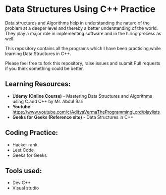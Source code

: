 # Data Structures Using C++ Practice

Data structures and Algorithms help in understanding the nature of the problem at a deeper level and thereby a better understanding of the world.<br>
They play a major role in implementing software and in the hiring process as well.

This repository contains all the programs which I have been practising while learning Data Structures in C++.

Please feel free to fork this repository, raise issues and submit Pull requests if you think something could be better.

## Learning Resources:

- **Udemy (Online Course)** - Mastering Data Structures and Algorithms using C and C++ by Mr. Abdul Bari 
- **Youtube** - https://www.youtube.com/c/AdityaVermaTheProgrammingLord/playlists 
- **Geeks for Geeks (Reference site)** - Data Structures in C++

## Coding Practice:

- Hacker rank
- Leet Code
- Geeks for Geeks
## Tools used:

- Dev C++ 
- Visual studio

